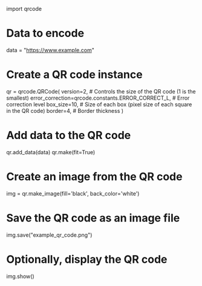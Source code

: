 import qrcode

# Data to encode
data = "https://www.example.com"

# Create a QR code instance
qr = qrcode.QRCode(
    version=2,  # Controls the size of the QR code (1 is the smallest)
    error_correction=qrcode.constants.ERROR_CORRECT_L,  # Error correction level
    box_size=10,  # Size of each box (pixel size of each square in the QR code)
    border=4,  # Border thickness
)

# Add data to the QR code
qr.add_data(data)
qr.make(fit=True)

# Create an image from the QR code
img = qr.make_image(fill='black', back_color='white')

# Save the QR code as an image file
img.save("example_qr_code.png")

# Optionally, display the QR code
img.show()
